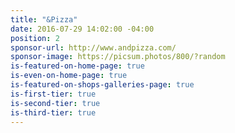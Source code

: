 ```yaml
---
title: "&Pizza"
date: 2016-07-29 14:02:00 -04:00
position: 2
sponsor-url: http://www.andpizza.com/
sponsor-image: https://picsum.photos/800/?random
is-featured-on-home-page: true
is-even-on-home-page: true
is-featured-on-shops-galleries-page: true
is-first-tier: true
is-second-tier: true
is-third-tier: true
---
```

